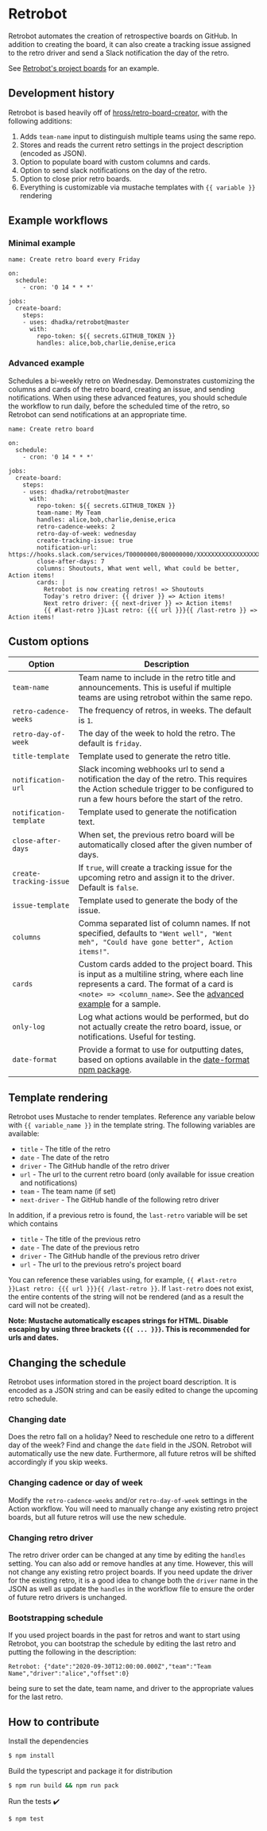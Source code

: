 # Retrobot

Retrobot automates the creation of retrospective boards on GitHub.  In addition to creating the board, it can also create a tracking issue assigned to the retro driver and send a Slack notification the day of the retro.

See [Retrobot's project boards](https://github.com/dhadka/retrobot/projects) for an example.

## Development history

Retrobot is based heavily off of [hross/retro-board-creator](https://github.com/hross/retro-board-creator), with the following additions:

1. Adds `team-name` input to distinguish multiple teams using the same repo.
2. Stores and reads the current retro settings in the project description (encoded as JSON).
3. Option to populate board with custom columns and cards.
4. Option to send slack notifications on the day of the retro.
5. Option to close prior retro boards.
6. Everything is customizable via mustache templates with `{{ variable }}` rendering

## Example workflows

### Minimal example

```
name: Create retro board every Friday

on:
  schedule:
    - cron: '0 14 * * *'

jobs:
  create-board:
    steps:
    - uses: dhadka/retrobot@master
      with: 
        repo-token: ${{ secrets.GITHUB_TOKEN }}
        handles: alice,bob,charlie,denise,erica
```

### Advanced example

Schedules a bi-weekly retro on Wednesday.  Demonstrates customizing the columns and cards of the retro board, creating an issue, and sending notifications.  When using these advanced features, you should schedule the workflow to run daily, before the scheduled time of the retro, so Retrobot can send notifications at an appropriate time.

```
name: Create retro board

on:
  schedule:
    - cron: '0 14 * * *'

jobs:
  create-board:
    steps:
    - uses: dhadka/retrobot@master
      with: 
        repo-token: ${{ secrets.GITHUB_TOKEN }}
        team-name: My Team
        handles: alice,bob,charlie,denise,erica
        retro-cadence-weeks: 2
        retro-day-of-week: wednesday
        create-tracking-issue: true
        notification-url: https://hooks.slack.com/services/T00000000/B00000000/XXXXXXXXXXXXXXXXXXXXXXXX
        close-after-days: 7
        columns: Shoutouts, What went well, What could be better, Action items!
        cards: |
          Retrobot is now creating retros! => Shoutouts
          Today's retro driver: {{ driver }} => Action items!
          Next retro driver: {{ next-driver }} => Action items!
          {{ #last-retro }}Last retro: {{{ url }}}{{ /last-retro }} => Action items!
```

## Custom options

| Option        | Description    |
|---------------|----------------|
| `team-name`   | Team name to include in the retro title and announcements. This is useful if multiple teams are using retrobot within the same repo. |
| `retro-cadence-weeks` | The frequency of retros, in weeks.  The default is `1`. |
| `retro-day-of-week`   | The day of the week to hold the retro. The default is `friday`. |
| `title-template`      | Template used to generate the retro title. |
| `notification-url`    | Slack incoming webhooks url to send a notification the day of the retro.  This requires the Action schedule trigger to be configured to run a few hours before the start of the retro. |
| `notification-template` |  Template used to generate the notification text. |
| `close-after-days`      | When set, the previous retro board will be automatically closed after the given number of days. |
| `create-tracking-issue` | If `true`, will create a tracking issue for the upcoming retro and assign it to the driver.  Default is `false`. |
| `issue-template`        | Template used to generate the body of the issue. |
| `columns`               | Comma separated list of column names. If not specified, defaults to `"Went well", "Went meh", "Could have gone better", Action items!"`. |
| `cards`                 | Custom cards added to the project board.  This is input as a multiline string, where each line represents a card.  The format of a card is `<note> => <column_name>`.  See the [advanced example](#advanced-example) for a sample. |
| `only-log` | Log what actions would be performed, but do not actually create the retro board, issue, or notifications.  Useful for testing. |
| `date-format` | Provide a format to use for outputting dates, based on options available in the [date-format npm package](https://www.npmjs.com/package/date-format). |

## Template rendering

Retrobot uses Mustache to render templates.  Reference any variable below with `{{ variable_name }}` in the template string.  The following variables are available:

* `title` - The title of the retro
* `date` - The date of the retro
* `driver` - The GitHub handle of the retro driver
* `url` - The url to the current retro board (only available for issue creation and notifications)
* `team` - The team name (if set)
* `next-driver` - The GitHub handle of the following retro driver

In addition, if a previous retro is found, the `last-retro` variable will be set which contains

* `title` - The title of the previous retro
* `date` - The date of the previous retro
* `driver` - The GitHub handle of the previous retro driver
* `url` - The url to the previous retro's project board

You can reference these variables using, for example, `{{ #last-retro }}Last retro: {{{ url }}}{{ /last-retro }}`.  If `last-retro` does not exist, the entire contents of the string will not be rendered (and as a result the card will not be created).

**Note: Mustache automatically escapes strings for HTML. Disable escaping by using three brackets `{{{ ... }}}`.  This is recommended for urls and dates.**

## Changing the schedule

Retrobot uses information stored in the project board description.  It is encoded as a JSON string and can be easily edited to change the upcoming retro schedule.

### Changing date

Does the retro fall on a holiday?  Need to reschedule one retro to a different day of the week?  Find and change the `date` field in the JSON.  Retrobot will automatically use the new date.  Furthermore, all future retros will be shifted accordingly if you skip weeks.

### Changing cadence or day of week

Modify the `retro-cadence-weeks` and/or `retro-day-of-week` settings in the Action workflow.  You will need to manually change any existing retro project boards, but all future retros will use the new schedule.

### Changing retro driver

The retro driver order can be changed at any time by editing the `handles` setting.  You can also add or remove handles at any time.  However, this will not change any existing retro project boards.  If you need update the driver for the existing retro, it is a good idea to change both the `driver` name in the JSON as well as update the `handles` in the workflow file to ensure the order of future retro drivers is unchanged.

### Bootstrapping schedule

If you used project boards in the past for retros and want to start using Retrobot, you can bootstrap the schedule by editing the last retro and putting the following in the description:

```
Retrobot: {"date":"2020-09-30T12:00:00.000Z","team":"Team Name","driver":"alice","offset":0}
```

being sure to set the date, team name, and driver to the appropriate values for the last retro.

## How to contribute

Install the dependencies  
```bash
$ npm install
```

Build the typescript and package it for distribution
```bash
$ npm run build && npm run pack
```

Run the tests :heavy_check_mark:  
```bash
$ npm test
```
